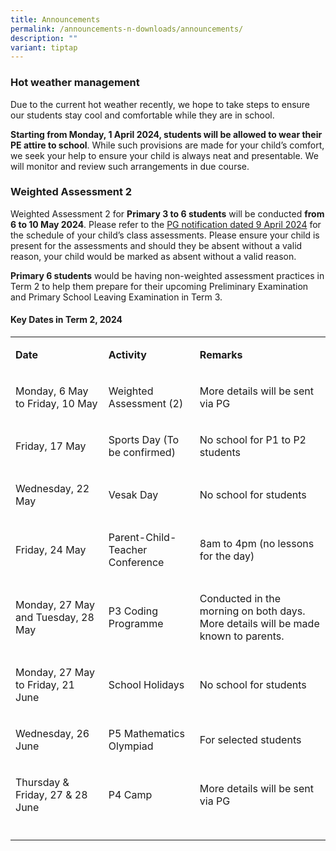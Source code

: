 ```yaml
---
title: Announcements
permalink: /announcements-n-downloads/announcements/
description: ""
variant: tiptap
---
```

<h3>Hot weather management</h3>
<p>Due to the current hot weather recently, we hope to take steps to ensure
our students stay cool and comfortable while they are in school.</p>
<p><strong>Starting from Monday, 1 April 2024, students will be allowed to wear their PE attire to school</strong>.
While such provisions are made for your child’s comfort, we seek your help
to ensure your child is always neat and presentable. We will monitor and
review such arrangements in due course.</p>
<h3>Weighted Assessment 2</h3>
<p>Weighted Assessment 2 for <strong>Primary 3 to 6 students</strong> will
be conducted <strong>from 6 to 10 May 2024</strong>. Please refer to the <u>PG notification dated 9 April 2024</u> for
the schedule of your child’s class assessments. Please ensure your child
is present for the assessments and should they be absent without a valid
reason, your child would be marked as absent without a valid reason.</p>
<p><strong>Primary 6 students</strong> would be having non-weighted assessment
practices in Term 2 to help them prepare for their upcoming Preliminary
Examination and Primary School Leaving Examination in Term 3.</p>
<h4>Key Dates in Term 2, 2024</h4>
<table style="minWidth: 75px">
<colgroup>
<col>
<col>
<col>
</colgroup>
<tbody>
<tr>
<td rowspan="1" colspan="1">
<p><strong>Date</strong>
</p>
</td>
<td rowspan="1" colspan="1">
<p><strong>Activity</strong>
</p>
</td>
<td rowspan="1" colspan="1">
<p><strong>Remarks</strong>
</p>
</td>
</tr>
<tr>
<td rowspan="1" colspan="1">
<p>Monday, 6 May to Friday, 10 May</p>
</td>
<td rowspan="1" colspan="1">
<p>Weighted Assessment (2)</p>
</td>
<td rowspan="1" colspan="1">
<p>More details will be sent via PG</p>
</td>
</tr>
<tr>
<td rowspan="1" colspan="1">
<p>Friday, 17 May</p>
</td>
<td rowspan="1" colspan="1">
<p>Sports Day (To be confirmed)</p>
</td>
<td rowspan="1" colspan="1">
<p>No school for P1 to P2 students</p>
</td>
</tr>
<tr>
<td rowspan="1" colspan="1">
<p>Wednesday, 22 May</p>
</td>
<td rowspan="1" colspan="1">
<p>Vesak Day</p>
</td>
<td rowspan="1" colspan="1">
<p>No school for students</p>
</td>
</tr>
<tr>
<td rowspan="1" colspan="1">
<p>Friday, 24 May</p>
</td>
<td rowspan="1" colspan="1">
<p>Parent-Child-Teacher Conference</p>
</td>
<td rowspan="1" colspan="1">
<p>8am to 4pm (no lessons for the day)</p>
</td>
</tr>
<tr>
<td rowspan="1" colspan="1">
<p>Monday, 27 May and Tuesday, 28 May</p>
</td>
<td rowspan="1" colspan="1">
<p>P3 Coding Programme</p>
</td>
<td rowspan="1" colspan="1">
<p>Conducted in the morning on both days. More details will be made known
to parents.</p>
</td>
</tr>
<tr>
<td rowspan="1" colspan="1">
<p>Monday, 27 May to Friday, 21 June</p>
</td>
<td rowspan="1" colspan="1">
<p>School Holidays</p>
</td>
<td rowspan="1" colspan="1">
<p>No school for students</p>
</td>
</tr>
<tr>
<td rowspan="1" colspan="1">
<p>Wednesday, 26 June</p>
</td>
<td rowspan="1" colspan="1">
<p>P5 Mathematics Olympiad</p>
</td>
<td rowspan="1" colspan="1">
<p>For selected students</p>
</td>
</tr>
<tr>
<td rowspan="1" colspan="1">
<p>Thursday &amp; Friday, 27 &amp; 28 June</p>
</td>
<td rowspan="1" colspan="1">
<p>P4 Camp</p>
</td>
<td rowspan="1" colspan="1">
<p>More details will be sent via PG</p>
</td>
</tr>
<tr>
<td rowspan="1" colspan="1">
<p></p>
</td>
<td rowspan="1" colspan="1">
<p></p>
</td>
<td rowspan="1" colspan="1">
<p></p>
</td>
</tr>
</tbody>
</table>
<p></p>
